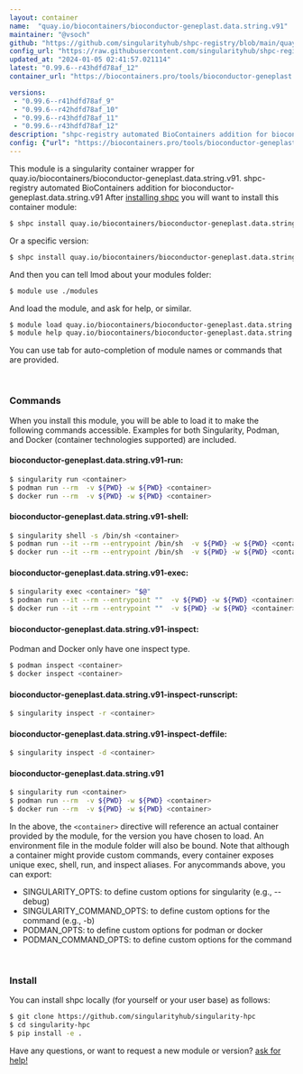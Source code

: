 ```yaml
---
layout: container
name:  "quay.io/biocontainers/bioconductor-geneplast.data.string.v91"
maintainer: "@vsoch"
github: "https://github.com/singularityhub/shpc-registry/blob/main/quay.io/biocontainers/bioconductor-geneplast.data.string.v91/container.yaml"
config_url: "https://raw.githubusercontent.com/singularityhub/shpc-registry/main/quay.io/biocontainers/bioconductor-geneplast.data.string.v91/container.yaml"
updated_at: "2024-01-05 02:41:57.021114"
latest: "0.99.6--r43hdfd78af_12"
container_url: "https://biocontainers.pro/tools/bioconductor-geneplast.data.string.v91"

versions:
 - "0.99.6--r41hdfd78af_9"
 - "0.99.6--r42hdfd78af_10"
 - "0.99.6--r43hdfd78af_11"
 - "0.99.6--r43hdfd78af_12"
description: "shpc-registry automated BioContainers addition for bioconductor-geneplast.data.string.v91"
config: {"url": "https://biocontainers.pro/tools/bioconductor-geneplast.data.string.v91", "maintainer": "@vsoch", "description": "shpc-registry automated BioContainers addition for bioconductor-geneplast.data.string.v91", "latest": {"0.99.6--r43hdfd78af_12": "sha256:9d435f166825e9c48a17f54c27aafe4927457830dcf54a55a34be35a13767f1b"}, "tags": {"0.99.6--r41hdfd78af_9": "sha256:f863a07ba68b0f734c5b1e9cb1580f28cb5cc4349a9930b448c63cb409262184", "0.99.6--r42hdfd78af_10": "sha256:9022a72793b79d79d4ae9416b26f85c9a654ba2d54c12c359d907952c866d455", "0.99.6--r43hdfd78af_11": "sha256:66ee57dc4cd86e3a41aedc78bba04cbbc9384b007ea886aae4857d4b66c3d797", "0.99.6--r43hdfd78af_12": "sha256:9d435f166825e9c48a17f54c27aafe4927457830dcf54a55a34be35a13767f1b"}, "docker": "quay.io/biocontainers/bioconductor-geneplast.data.string.v91"}
---
```


This module is a singularity container wrapper for quay.io/biocontainers/bioconductor-geneplast.data.string.v91.
shpc-registry automated BioContainers addition for bioconductor-geneplast.data.string.v91
After [installing shpc](#install) you will want to install this container module:


```bash
$ shpc install quay.io/biocontainers/bioconductor-geneplast.data.string.v91
```

Or a specific version:

```bash
$ shpc install quay.io/biocontainers/bioconductor-geneplast.data.string.v91:0.99.6--r43hdfd78af_12
```

And then you can tell lmod about your modules folder:

```bash
$ module use ./modules
```

And load the module, and ask for help, or similar.

```bash
$ module load quay.io/biocontainers/bioconductor-geneplast.data.string.v91/0.99.6--r43hdfd78af_12
$ module help quay.io/biocontainers/bioconductor-geneplast.data.string.v91/0.99.6--r43hdfd78af_12
```

You can use tab for auto-completion of module names or commands that are provided.

<br>

### Commands

When you install this module, you will be able to load it to make the following commands accessible.
Examples for both Singularity, Podman, and Docker (container technologies supported) are included.

#### bioconductor-geneplast.data.string.v91-run:

```bash
$ singularity run <container>
$ podman run --rm  -v ${PWD} -w ${PWD} <container>
$ docker run --rm  -v ${PWD} -w ${PWD} <container>
```

#### bioconductor-geneplast.data.string.v91-shell:

```bash
$ singularity shell -s /bin/sh <container>
$ podman run --it --rm --entrypoint /bin/sh  -v ${PWD} -w ${PWD} <container>
$ docker run --it --rm --entrypoint /bin/sh  -v ${PWD} -w ${PWD} <container>
```

#### bioconductor-geneplast.data.string.v91-exec:

```bash
$ singularity exec <container> "$@"
$ podman run --it --rm --entrypoint ""  -v ${PWD} -w ${PWD} <container> "$@"
$ docker run --it --rm --entrypoint ""  -v ${PWD} -w ${PWD} <container> "$@"
```

#### bioconductor-geneplast.data.string.v91-inspect:

Podman and Docker only have one inspect type.

```bash
$ podman inspect <container>
$ docker inspect <container>
```

#### bioconductor-geneplast.data.string.v91-inspect-runscript:

```bash
$ singularity inspect -r <container>
```

#### bioconductor-geneplast.data.string.v91-inspect-deffile:

```bash
$ singularity inspect -d <container>
```



#### bioconductor-geneplast.data.string.v91

```bash
$ singularity run <container>
$ podman run --rm  -v ${PWD} -w ${PWD} <container>
$ docker run --rm  -v ${PWD} -w ${PWD} <container>
```


In the above, the `<container>` directive will reference an actual container provided
by the module, for the version you have chosen to load. An environment file in the
module folder will also be bound. Note that although a container
might provide custom commands, every container exposes unique exec, shell, run, and
inspect aliases. For anycommands above, you can export:

 - SINGULARITY_OPTS: to define custom options for singularity (e.g., --debug)
 - SINGULARITY_COMMAND_OPTS: to define custom options for the command (e.g., -b)
 - PODMAN_OPTS: to define custom options for podman or docker
 - PODMAN_COMMAND_OPTS: to define custom options for the command

<br>

### Install

You can install shpc locally (for yourself or your user base) as follows:

```bash
$ git clone https://github.com/singularityhub/singularity-hpc
$ cd singularity-hpc
$ pip install -e .
```

Have any questions, or want to request a new module or version? [ask for help!](https://github.com/singularityhub/singularity-hpc/issues)